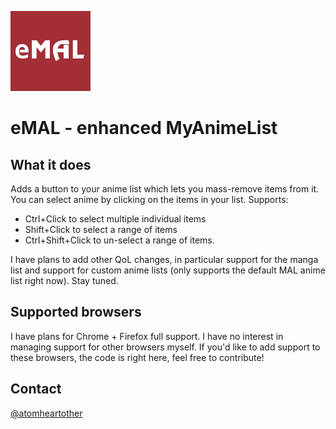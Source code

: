 ![logo](https://github.com/atomheartother/eMAL/blob/master/ff%2Bchrome/icons/128x128.png)
# eMAL - enhanced MyAnimeList

## What it does
Adds a button to your anime list which lets you mass-remove items from it.
You can select anime by clicking on the items in your list. Supports:
- Ctrl+Click to select multiple individual items
- Shift+Click to select a range of items
- Ctrl+Shift+Click to un-select a range of items.

I have plans to add other QoL changes, in particular support for the manga list and support for custom anime lists (only supports the default MAL anime list right now). Stay tuned.

## Supported browsers
I have plans for Chrome + Firefox full support. I have no interest in managing support for other browsers myself.
If you'd like to add support to these browsers, the code is right here, feel free to contribute!

## Contact
[@atomheartother](https://twitter.com/atomheartother)
